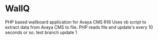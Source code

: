 # WallQ
PHP based wallboard application for Avaya CMS R16
Uses vb script to extract data from Avaya CMS to file.
PHP reads file and update's every 10 seconds or so.
test branch update 1

